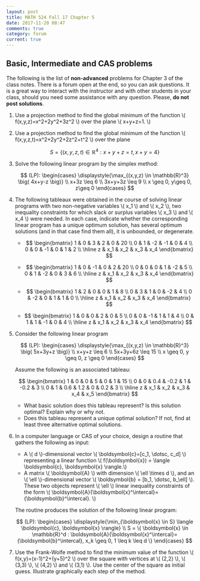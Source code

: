 ```yaml
---
layout: post
title: MATH 524 Fall 17 Chapter 5
date: 2017-11-20 08:47
comments: true
category: forum
current: true
---
```


## Basic, Intermediate and CAS problems

<div class="alert alert-info">
The following is the list of <strong>non-advanced</strong> problems for Chapter 3 of the class notes.  There is a forum open at the end, so you can ask questions.  It is a great way to interact with the instructor and with other students in your class, should you need some assistance with any question. Please, <strong>do not post solutions</strong>.
</div>

1. Use a projection method to find the global minimum of the function \\( f(x,y,z)=x^2+2y^2+3z^2 \\) over the plane \\( x+y+z=1. \\)

2. Use a projection method to find the global minimum of the function \\( f(x,y,z,t)=x^2+2y^2+2z^2+t^2 \\) over the plane

	$$ S = \{ (x,y,z,t) \in \mathbb{R}^4 : x+y+z=t, x+y=4 \} $$

3. Solve the following linear program by the simplex method:

	$$ (LP): \begin{cases}
	\displaystyle{\max_{(x,y,z) \in \mathbb{R}^3} \big( 4x+y-z \big)} \\
	x+3z \leq 6 \\
	3x+y+3z \leq 9 \\
	x \geq 0, y\geq 0, z\geq 0
	\end{cases} $$

4. The following tableaux were obtained in the course of solving linear programs with two non-negative variables \\( x_1 \\) and \\( x_2 \\), two inequality constraints for which slack or surplus variables \\( x_3 \\) and \\( x_4 \\) were needed.  In each case, indicate whether the corresponding linear program has a unique optimum solution, has several optimum solutions (and in that case find them all), it is unbounded, or degenerate.

	* $$ \begin{bmatrix}
	1 &   0 &   3 &   2 &   0 & 20 \\
	0 &   1 &  -2 &  -1 &   0 &  4 \\
	0 &   0 &  -1 &   0 &   1 &  2 \\ \hline
	z & x_1 & x_2 & x_3 & x_4
	\end{bmatrix} $$

	* $$ \begin{bmatrix}
	1 &   0 &  -1 &   0 &   2 & 20 \\
	0 &   0 &   0 &   1 &  -2 &  5 \\
	0 &   1 &  -2 &   0 &   3 &  6 \\ \hline
	z & x_1 & x_2 & x_3 & x_4
	\end{bmatrix} $$

	* $$ \begin{bmatrix}
	1 &   2 &   0 &   0 &   1 &  8 \\
	0 &   3 &   1 &   0 &  -2 &  4 \\
	0 &  -2 &   0 &   1 &   1 &  0 \\ \hline
	z & x_1 & x_2 & x_3 & x_4
	\end{bmatrix} $$

	* $$ \begin{bmatrix}
	1 &   0 &   0 &   2 &   0 &  5 \\
	0 &   0 &  -1 &   1 &   1 &  4 \\
	0 &   1 &   1 &  -1 &   0 &  4 \\ \hline
	z & x_1 & x_2 & x_3 & x_4
	\end{bmatrix} $$

5. Consider the following linear program

	$$ (LP): \begin{cases}
	\displaystyle{\max_{(x,y,z) \in \mathbb{R}^3} \big( 5x+3y+z \big)} \\
	x+y+z \leq 6 \\
	5x+3y+6z \leq 15 \\
	x \geq 0, y \geq 0, z \geq 0
	\end{cases} $$

	Assume the following is an associated tableau:

	$$ \begin{bmatrix}
	1 &   0 &   0 &    5 &   0 &   1  & 15 \\
	0 &   0 & 0.4 & -0.2 &   1 & -0.2 &  3 \\
	0 &   1 & 0.6 &  1.2 &   0 &  0.2 &  3 \\ \hline
	z & x_1 & x_2 &  x_3 & x_4 &  x_5  
	\end{bmatrix} $$

	* What basic solution does this tableau represent? Is this solution optimal? Explain why or why not.
	* Does this tableau represent a unique optimal solution? If not, find at least three alternative optimal solutions.

6. In a computer language or CAS of your choice, design a routine that gathers the following as input:

	* A \\( d \\)-dimensional vector \\( \boldsymbol{c}=[c_1, \dotsc, c_d] \\) representing a linear function \\( f(\boldsymbol{x}) = \langle \boldsymbol{c}, \boldsymbol{x} \rangle.\\)
	* A matrix \\( \boldsymbol{A} \\) with dimension \\( \ell \times d \\), and an \\( \ell \\)-dimensional vector \\( \boldsymbol{b} = [b_1, \dotsc, b_\ell] \\).  These two objects represent \\( \ell \\) linear inequality constraints of the form \\( \boldsymbol{A}{\boldsymbol{x}^\intercal}={\boldsymbol{b}^\intercal}. \\)

	The routine produces the solution of the following linear program:

	$$ (LP): \begin{cases} \displaystyle{\min_{\boldsymbol{x} \in S} \langle \boldsymbol{c}, \boldsymbol{x} \rangle} \\ S = \{ \boldsymbol{x} \in \mathbb{R}^d : \boldsymbol{A}{\boldsymbol{x}^\intercal}={\boldsymbol{b}^\intercal}, x_k \geq 0, 1 \leq k \leq d \} \end{cases} $$

7. Use the Frank-Wolfe method to find the minimum value of the function \\( f(x,y)=(x-1)^2+(y+5)^2 \\) over the square with vertices at \\( (2,2) \\), \\( (3,3) \\), \\( (4,2) \\) and \\( (3,1) \\).  Use the center of the square as initial guess.  Illustrate graphically each step of the method.
